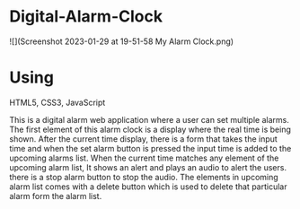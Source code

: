 # Digital-Alarm-Clock
![](Screenshot 2023-01-29 at 19-51-58 My Alarm Clock.png)

# Using
HTML5, CSS3, JavaScript

This is a digital alarm web application where a user can set multiple alarms. The first element of this alarm clock is a display where the real time is being shown. After the current time display, there is a form that takes the input time and when the set alarm button is pressed the input time is added to the upcoming alarms list. When the current time matches any element of the upcoming alarm list, It shows an alert and plays an audio to alert the users. there is a stop alarm button to stop the audio. The elements in upcoming alarm list comes with a delete button which is used to delete that particular alarm form the alarm list.
